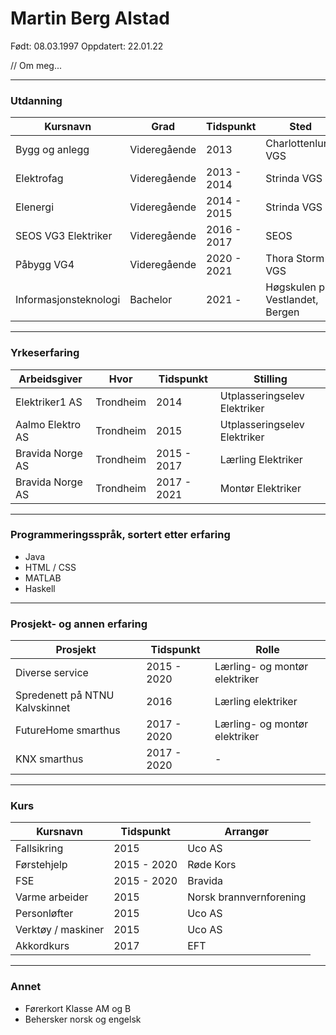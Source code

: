 # Martin Berg Alstad
Født: 08.03.1997
Oppdatert: 22.01.22

// Om meg...

---

### Utdanning

Kursnavn              |  Grad        | Tidspunkt   | Sted
--------------------- | ------------ | ----------- | -------------------------------
Bygg og anlegg        | Videregående | 2013        | Charlottenlund VGS
Elektrofag            | Videregående | 2013 - 2014 | Strinda VGS
Elenergi              | Videregående | 2014 - 2015 | Strinda VGS
SEOS VG3 Elektriker   | Videregående | 2016 - 2017 | SEOS
Påbygg VG4            | Videregående | 2020 - 2021 | Thora Storm VGS
Informasjonsteknologi | Bachelor     | 2021 -      | Høgskulen på Vestlandet, Bergen

---

### Yrkeserfaring

Arbeidsgiver     | Hvor      | Tidspunkt   | Stilling
---------------- | --------- | ----------- | ----------------------------
Elektriker1 AS   | Trondheim | 2014        | Utplasseringselev Elektriker
Aalmo Elektro AS | Trondheim | 2015        | Utplasseringselev Elektriker
Bravida Norge AS | Trondheim | 2015 - 2017 | Lærling Elektriker
Bravida Norge AS | Trondheim | 2017 - 2021 | Montør Elektriker

---

### Programmeringsspråk, sortert etter erfaring

- Java
- HTML / CSS
- MATLAB
- Haskell

---

### Prosjekt- og annen erfaring

Prosjekt                       | Tidspunkt   | Rolle
------------------------------ | ----------- | -----------------------------
Diverse service                | 2015 - 2020 | Lærling- og montør elektriker
Spredenett på NTNU Kalvskinnet | 2016        | Lærling elektriker
FutureHome smarthus            | 2017 - 2020 | Lærling- og montør elektriker
KNX smarthus                   | 2017 - 2020 | -||- 

---

### Kurs

Kursnavn           | Tidspunkt   | Arrangør
------------------ | ----------- | --------
Fallsikring        | 2015        | Uco AS
Førstehjelp        | 2015 - 2020 | Røde Kors
FSE                | 2015 - 2020 | Bravida
Varme arbeider     | 2015        | Norsk brannvernforening
Personløfter       | 2015        | Uco AS
Verktøy / maskiner | 2015        | Uco AS
Akkordkurs         | 2017        | EFT

---

### Annet
- Førerkort Klasse AM og B
- Behersker norsk og engelsk
